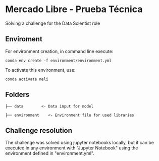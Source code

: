 # Mercado Libre - Prueba Técnica

Solving a challenge for the Data Scientist role

## Enviroment

For environment creation, in command line execute:

```
conda env create -f environment/environment.yml
```

To activate this environment, use:
```
conda activate meli
```

## Folders

    ├── data        <- Data input for model
    
    ├── environment    <- Environment file for used libraries

## Challenge resolution

The challenge was solved using jupyter notebooks locally, but it can be executed in any environment with "Jupyter Notebook" using the environment defined in "environment.yml".

